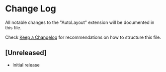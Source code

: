 # Change Log

All notable changes to the "AutoLayout" extension will be documented in this file.

Check [Keep a Changelog](http://keepachangelog.com/) for recommendations on how to structure this file.

## [Unreleased]

- Initial release